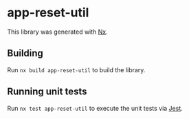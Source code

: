 # app-reset-util

This library was generated with [Nx](https://nx.dev).

## Building

Run `nx build app-reset-util` to build the library.

## Running unit tests

Run `nx test app-reset-util` to execute the unit tests via [Jest](https://jestjs.io).
